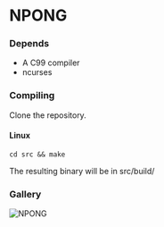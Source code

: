 # NPONG

### Depends
* A C99 compiler
* ncurses

### Compiling
Clone the repository.

#### Linux

````
cd src && make
````

The resulting binary will be in src/build/

### Gallery
![NPONG](https://i.imgur.com/ByaeNcG.png)
